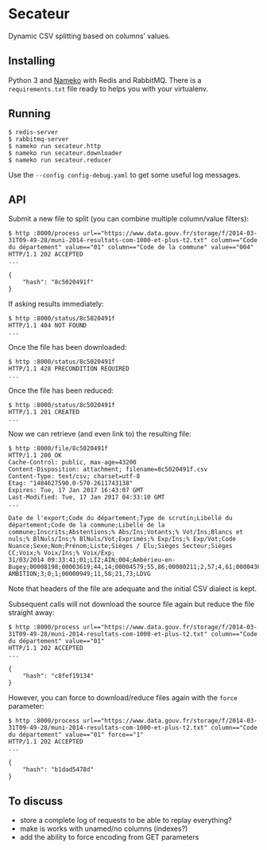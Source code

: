 # Secateur

Dynamic CSV splitting based on columns’ values.


## Installing

Python 3 and [Nameko](http://nameko.readthedocs.io/) with Redis and RabbitMQ.
There is a `requirements.txt` file ready to helps you with your virtualenv.


## Running

```shell
$ redis-server
$ rabbitmq-server
$ nameko run secateur.http
$ nameko run secateur.downloader
$ nameko run secateur.reducer
```

Use the `--config config-debug.yaml` to get some useful log messages.


## API

Submit a new file to split (you can combine multiple column/value filters):

```shell
$ http :8000/process url=="https://www.data.gouv.fr/storage/f/2014-03-31T09-49-28/muni-2014-resultats-com-1000-et-plus-t2.txt" column=="Code du département" value=="01" column=="Code de la commune" value=="004"
HTTP/1.1 202 ACCEPTED
...

{
    "hash": "8c5020491f"
}
```

If asking results immediately:

```shell
$ http :8000/status/8c5020491f
HTTP/1.1 404 NOT FOUND
...
```

Once the file has been downloaded:

```shell
$ http :8000/status/8c5020491f
HTTP/1.1 428 PRECONDITION REQUIRED
...
```

Once the file has been reduced:

```shell
$ http :8000/status/8c5020491f
HTTP/1.1 201 CREATED
...
```

Now we can retrieve (and even link to) the resulting file:

```shell
$ http :8000/file/8c5020491f
HTTP/1.1 200 OK
Cache-Control: public, max-age=43200
Content-Disposition: attachment; filename=8c5020491f.csv
Content-Type: text/csv; charset=utf-8
Etag: "1484627590.0-570-2611743138"
Expires: Tue, 17 Jan 2017 16:43:07 GMT
Last-Modified: Tue, 17 Jan 2017 04:33:10 GMT
...

Date de l'export;Code du département;Type de scrutin;Libellé du département;Code de la commune;Libellé de la commune;Inscrits;Abstentions;% Abs/Ins;Votants;% Vot/Ins;Blancs et nuls;% BlNuls/Ins;% BlNuls/Vot;Exprimés;% Exp/Ins;% Exp/Vot;Code Nuance;Sexe;Nom;Prénom;Liste;Sièges / Elu;Sièges Secteur;Sièges CC;Voix;% Voix/Ins;% Voix/Exp;
31/03/2014 09:33:41;01;LI2;AIN;004;Ambérieu-en-Bugey;00008198;00003619;44,14;00004579;55,86;00000211;2,57;4,61;00004368;53,28;95,39;LDVG;F;EXPOSITO;Josiane;AMBERIEU AMBITION;3;0;1;00000949;11,58;21,73;LDVG
```

Note that headers of the file are adequate and the initial CSV dialect
is kept.

Subsequent calls will not download the source file again but reduce
the file straight away:

```shell
$ http :8000/process url=="https://www.data.gouv.fr/storage/f/2014-03-31T09-49-28/muni-2014-resultats-com-1000-et-plus-t2.txt" column=="Code du département" value=="01"
HTTP/1.1 202 ACCEPTED
...

{
    "hash": "c8fef19134"
}
```

However, you can force to download/reduce files again with the `force`
parameter:

```shell
$ http :8000/process url=="https://www.data.gouv.fr/storage/f/2014-03-31T09-49-28/muni-2014-resultats-com-1000-et-plus-t2.txt" column=="Code du département" value=="01" force=="1"
HTTP/1.1 202 ACCEPTED
...

{
    "hash": "b1dad5478d"
}
```



## To discuss

* store a complete log of requests to be able to replay everything?
* make is works with unamed/no columns (indexes?)
* add the ability to force encoding from GET parameters
